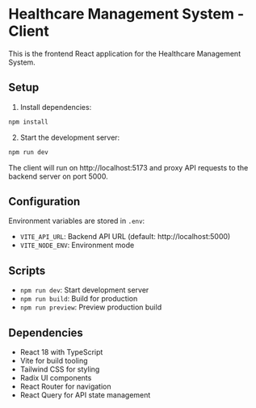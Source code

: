# Healthcare Management System - Client

This is the frontend React application for the Healthcare Management System.

## Setup

1. Install dependencies:
```bash
npm install
```

2. Start the development server:
```bash
npm run dev
```

The client will run on http://localhost:5173 and proxy API requests to the backend server on port 5000.

## Configuration

Environment variables are stored in `.env`:
- `VITE_API_URL`: Backend API URL (default: http://localhost:5000)
- `VITE_NODE_ENV`: Environment mode

## Scripts

- `npm run dev`: Start development server
- `npm run build`: Build for production
- `npm run preview`: Preview production build

## Dependencies

- React 18 with TypeScript
- Vite for build tooling
- Tailwind CSS for styling
- Radix UI components
- React Router for navigation
- React Query for API state management